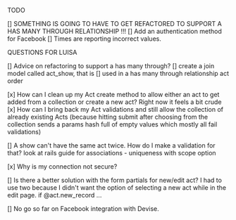 TODO


[] SOMETHING IS GOING TO HAVE TO GET REFACTORED TO SUPPORT A HAS MANY  THROUGH RELATIONSHIP !!!
[] Add an authentication method for Facebook
[] Times are reporting incorrect values.




QUESTIONS FOR LUISA

[] Advice on refactoring to support a has many through?
  [] create a join model called act_show, that is [] used in a has many through relationship
  act order


[x] How can I clean up my Act create method to allow either an act to get added from a collection or create a new act?  Right now it feels a bit crude
[x] How can I bring back my Act validations and still allow the collection of already existing Acts (because hitting submit after choosing from the collection sends a params hash full of empty values which mostly all fail validations)

[] A show can't have the same act twice.  How do I make a validation for that?
look at rails guide for associations - uniqueness with scope option

[x] Why is my connection not secure?

[] Is there a better solution with the form partials for new/edit act?  I had to use two because I didn't want the option of selecting a new act while in the edit page.
  if @act.new_record ...

[] No go so far on Facebook integration with Devise.





